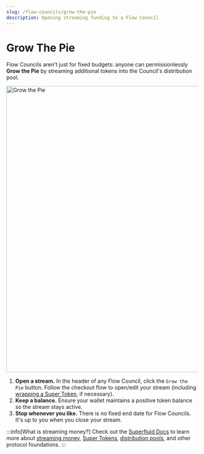 ```yaml
---
slug: /flow-councils/grow-the-pie
description: Opening streaming funding to a Flow Council
---
```

# Grow The Pie
Flow Councils aren't just for fixed budgets: anyone can permissionlessly **Grow the Pie** by streaming additional tokens into the Council's distribution pool.

<img width="752" alt="Grow the Pie" src="https://github.com/user-attachments/assets/65f6e7b4-6e28-428f-ac3f-921f2b184779" />

1. **Open a stream.** In the header of any Flow Council, click the `Grow the Pie` button. Follow the checkout flow to open/edit your stream (including [wrapping a Super Token](https://docs.superfluid.org/docs/concepts/overview/super-tokens#wrapper-super-tokens), if necessary).
2. **Keep a balance.** Ensure your wallet maintains a positive token balance so the stream stays active.  
3. **Stop whenever you like.** There is no fixed end date for Flow Councils. It's up to you when you close your stream.

:::info[What is streaming money?]
Check out the [Superfluid Docs](https://docs.superfluid.finance/docs/concepts/superfluid) to learn more about [streaming money](https://docs.superfluid.finance/docs/concepts/overview/money-streaming), [Super Tokens](https://docs.superfluid.finance/docs/concepts/overview/super-tokens), [distribution pools](https://docs.superfluid.finance/docs/concepts/overview/distributions), and other protocol foundations. 
:::
